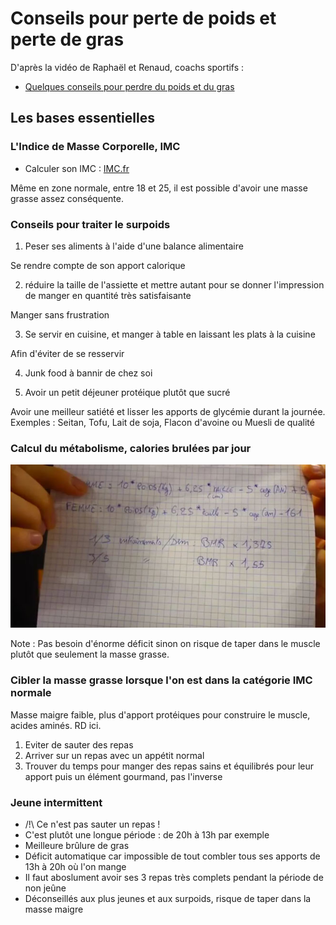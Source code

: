 # Conseils pour perte de poids et perte de gras

D'après la vidéo de Raphaël et Renaud, coachs sportifs :
- [Quelques conseils pour perdre du poids et du gras](https://youtu.be/KzqYMZKbvWI "Vidéo originale sur Youtube")

## Les bases essentielles

### L'Indice de Masse Corporelle, IMC

- Calculer son IMC : [IMC.fr](https://www.imc.fr/ "Calcul de l'Indice de Masse Corporelle")

Même en zone normale, entre 18 et 25, il est possible d'avoir une masse grasse assez conséquente.

### Conseils pour traiter le surpoids

1) Peser ses aliments à l'aide d'une balance alimentaire

Se rendre compte de son apport calorique 

2) réduire la taille de l'assiette et mettre autant pour se donner l'impression de manger en quantité très satisfaisante

Manger sans frustration

3) Se servir en cuisine, et manger à table en laissant les plats à la cuisine

Afin d'éviter de se resservir

4) Junk food à bannir de chez soi

5) Avoir un petit déjeuner protéique plutôt que sucré

Avoir une meilleur satiété et lisser les apports de glycémie durant la journée.
Exemples : Seitan, Tofu, Lait de soja, Flacon d'avoine ou Muesli de qualité

### Calcul du métabolisme, calories brulées par jour

![Calcul de BG Sport](https://github.com/mael-jarnole/alimentation/blob/master/doc/images/Calcul_BG_SPORT.jpg "Calcul de...")

Note : Pas besoin d'énorme déficit sinon  on risque de taper dans le muscle plutôt que seulement la masse grasse.

### Cibler la masse grasse lorsque l'on est dans la catégorie IMC normale

Masse maigre faible, plus d'apport protéiques pour construire le muscle, acides aminés. RD ici.

1) Eviter de sauter des repas
2) Arriver sur un repas avec un appétit normal
3) Trouver du temps pour manger des repas sains et équilibrés pour leur apport puis un élément gourmand, pas l'inverse

### Jeune intermittent

- /!\ Ce n'est pas sauter un repas !
- C'est plutôt une longue période : de 20h à 13h par exemple
- Meilleure brûlure de gras
- Déficit automatique car impossible de tout combler tous ses apports de 13h à 20h où l'on mange
- Il faut aboslument avoir ses 3 repas très complets pendant la période de non jeûne
- Déconseillés aux plus jeunes et aux surpoids, risque de taper dans la masse maigre


